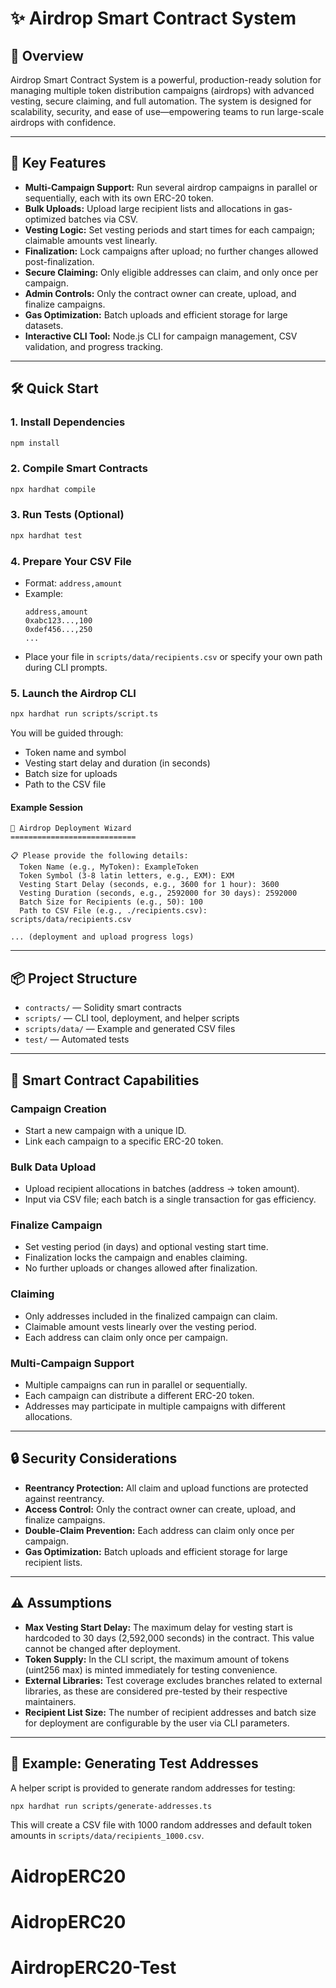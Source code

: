 # ✨ Airdrop Smart Contract System

## 🚀 Overview

Airdrop Smart Contract System is a powerful, production-ready solution for managing multiple token distribution campaigns (airdrops) with advanced vesting, secure claiming, and full automation. The system is designed for scalability, security, and ease of use—empowering teams to run large-scale airdrops with confidence.

---

## 🌟 Key Features

- **Multi-Campaign Support:** Run several airdrop campaigns in parallel or sequentially, each with its own ERC-20 token.
- **Bulk Uploads:** Upload large recipient lists and allocations in gas-optimized batches via CSV.
- **Vesting Logic:** Set vesting periods and start times for each campaign; claimable amounts vest linearly.
- **Finalization:** Lock campaigns after upload; no further changes allowed post-finalization.
- **Secure Claiming:** Only eligible addresses can claim, and only once per campaign.
- **Admin Controls:** Only the contract owner can create, upload, and finalize campaigns.
- **Gas Optimization:** Batch uploads and efficient storage for large datasets.
- **Interactive CLI Tool:** Node.js CLI for campaign management, CSV validation, and progress tracking.

---

## 🛠️ Quick Start

### 1. Install Dependencies

```bash
npm install
```

### 2. Compile Smart Contracts

```bash
npx hardhat compile
```

### 3. Run Tests (Optional)

```bash
npx hardhat test
```

### 4. Prepare Your CSV File

- Format: `address,amount`
- Example:
  ```
  address,amount
  0xabc123...,100
  0xdef456...,250
  ...
  ```
- Place your file in `scripts/data/recipients.csv` or specify your own path during CLI prompts.

### 5. Launch the Airdrop CLI

```bash
npx hardhat run scripts/script.ts
```

You will be guided through:

- Token name and symbol
- Vesting start delay and duration (in seconds)
- Batch size for uploads
- Path to the CSV file

#### Example Session

```
🚀 Airdrop Deployment Wizard
============================

📋 Please provide the following details:
  Token Name (e.g., MyToken): ExampleToken
  Token Symbol (3-8 latin letters, e.g., EXM): EXM
  Vesting Start Delay (seconds, e.g., 3600 for 1 hour): 3600
  Vesting Duration (seconds, e.g., 2592000 for 30 days): 2592000
  Batch Size for Recipients (e.g., 50): 100
  Path to CSV File (e.g., ./recipients.csv): scripts/data/recipients.csv

... (deployment and upload progress logs)
```

---

## 📦 Project Structure

- `contracts/` — Solidity smart contracts
- `scripts/` — CLI tool, deployment, and helper scripts
- `scripts/data/` — Example and generated CSV files
- `test/` — Automated tests

---

## 🧩 Smart Contract Capabilities

### Campaign Creation

- Start a new campaign with a unique ID.
- Link each campaign to a specific ERC-20 token.

### Bulk Data Upload

- Upload recipient allocations in batches (address → token amount).
- Input via CSV file; each batch is a single transaction for gas efficiency.

### Finalize Campaign

- Set vesting period (in days) and optional vesting start time.
- Finalization locks the campaign and enables claiming.
- No further uploads or changes allowed after finalization.

### Claiming

- Only addresses included in the finalized campaign can claim.
- Claimable amount vests linearly over the vesting period.
- Each address can claim only once per campaign.

### Multi-Campaign Support

- Multiple campaigns can run in parallel or sequentially.
- Each campaign can distribute a different ERC-20 token.
- Addresses may participate in multiple campaigns with different allocations.

---

## 🔒 Security Considerations

- **Reentrancy Protection:** All claim and upload functions are protected against reentrancy.
- **Access Control:** Only the contract owner can create, upload, and finalize campaigns.
- **Double-Claim Prevention:** Each address can claim only once per campaign.
- **Gas Optimization:** Batch uploads and efficient storage for large recipient lists.

---

## ⚠️ Assumptions

- **Max Vesting Start Delay:** The maximum delay for vesting start is hardcoded to 30 days (2,592,000 seconds) in the contract. This value cannot be changed after deployment.
- **Token Supply:** In the CLI script, the maximum amount of tokens (uint256 max) is minted immediately for testing convenience.
- **External Libraries:** Test coverage excludes branches related to external libraries, as these are considered pre-tested by their respective maintainers.
- **Recipient List Size:** The number of recipient addresses and batch size for deployment are configurable by the user via CLI parameters.

---

## 🧪 Example: Generating Test Addresses

A helper script is provided to generate random addresses for testing:

```bash
npx hardhat run scripts/generate-addresses.ts
```

This will create a CSV file with 1000 random addresses and default token amounts in `scripts/data/recipients_1000.csv`.

# AidropERC20

# AidropERC20
# AirdropERC20-Test
